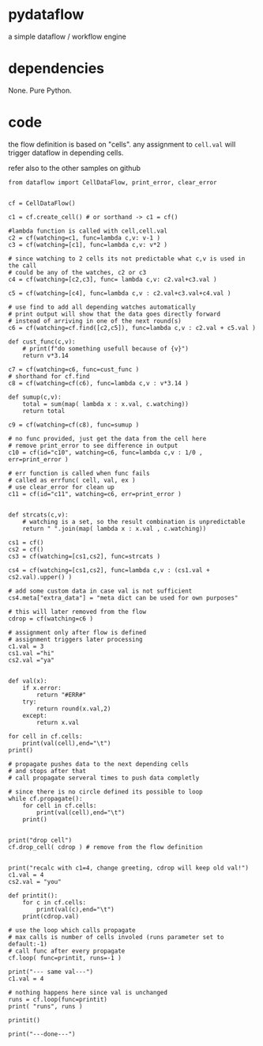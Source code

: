 
# pydataflow

a simple dataflow / workflow engine

# dependencies

None. Pure Python.

# code

the flow definition is based on "cells".
any assignment to `cell.val` will trigger dataflow in depending cells.

refer also to the other samples on github


    from dataflow import CellDataFlow, print_error, clear_error


    cf = CellDataFlow()

    c1 = cf.create_cell() # or sorthand -> c1 = cf()

    #lambda function is called with cell,cell.val
    c2 = cf(watching=c1, func=lambda c,v: v-1 )
    c3 = cf(watching=[c1], func=lambda c,v: v*2 )

    # since watching to 2 cells its not predictable what c,v is used in the call
    # could be any of the watches, c2 or c3
    c4 = cf(watching=[c2,c3], func= lambda c,v: c2.val+c3.val )

    c5 = cf(watching=[c4], func=lambda c,v : c2.val+c3.val+c4.val )

    # use find to add all depending watches automatically
    # print output will show that the data goes directly forward
    # instead of arriving in one of the next round(s)
    c6 = cf(watching=cf.find([c2,c5]), func=lambda c,v : c2.val + c5.val )

    def cust_func(c,v):
        # print(f"do something usefull because of {v}")
        return v*3.14

    c7 = cf(watching=c6, func=cust_func )
    # shorthand for cf.find
    c8 = cf(watching=cf(c6), func=lambda c,v : v*3.14 )

    def sumup(c,v):
        total = sum(map( lambda x : x.val, c.watching))
        return total

    c9 = cf(watching=cf(c8), func=sumup )

    # no func provided, just get the data from the cell here
    # remove print_error to see difference in output
    c10 = cf(id="c10", watching=c6, func=lambda c,v : 1/0 , err=print_error )
 
    # err function is called when func fails
    # called as errfunc( cell, val, ex )
    # use clear_error for clean up
    c11 = cf(id="c11", watching=c6, err=print_error )


    def strcats(c,v):
        # watching is a set, so the result combination is unpredictable
        return " ".join(map( lambda x : x.val , c.watching))
        
    cs1 = cf()
    cs2 = cf()
    cs3 = cf(watching=[cs1,cs2], func=strcats )

    cs4 = cf(watching=[cs1,cs2], func=lambda c,v : (cs1.val + cs2.val).upper() )

    # add some custom data in case val is not sufficient
    cs4.meta["extra_data"] = "meta dict can be used for own purposes"

    # this will later removed from the flow
    cdrop = cf(watching=c6 )

    # assignment only after flow is defined
    # assignment triggers later processing
    c1.val = 3
    cs1.val ="hi"
    cs2.val ="ya"


    def val(x):
        if x.error:
            return "#ERR#"
        try:
            return round(x.val,2)
        except:
            return x.val

    for cell in cf.cells:
        print(val(cell),end="\t")
    print()

    # propagate pushes data to the next depending cells
    # and stops after that
    # call propagate serveral times to push data completly

    # since there is no circle defined its possible to loop
    while cf.propagate():
        for cell in cf.cells:
            print(val(cell),end="\t")
        print()


    print("drop cell")
    cf.drop_cell( cdrop ) # remove from the flow definition


    print("recalc with c1=4, change greeting, cdrop will keep old val!")
    c1.val = 4
    cs2.val = "you"

    def printit():
        for c in cf.cells:
            print(val(c),end="\t")
        print(cdrop.val)

    # use the loop which calls propagate 
    # max calls is number of cells involed (runs parameter set to default:-1)
    # call func after every propagate
    cf.loop( func=printit, runs=-1 )

    print("--- same val---")
    c1.val = 4

    # nothing happens here since val is unchanged
    runs = cf.loop(func=printit)
    print( "runs", runs )

    printit()

    print("---done---")


